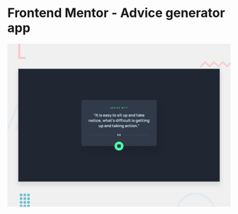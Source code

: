 # Frontend Mentor - Advice generator app
![Design preview for the Advice generator app coding challenge](preview.jpg)
